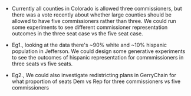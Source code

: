 - Currently all counties in Colorado is allowed three commissioners, but there was a vote recently about whether large counties should be allowed to have five commissioners rather than three. We could run some experiments to see different commissioner representation outcomes in the three seat case vs the five seat case.

- Eg1., looking at the data there's ~90% white and ~10% hispanic population in Jefferson. We could design some generative experiments to see the outcomes of hispanic representation for commmissioners in three seats vs five seats.

- Eg2., We could also investigate redistricting plans in GerryChain for what proportion of seats Dem vs Rep for three commissioners vs five commissioners

